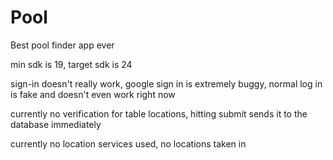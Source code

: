 # Pool
Best pool finder app ever

min sdk is 19, target sdk is 24

sign-in doesn't really work, google sign in is extremely buggy, normal log in is fake and doesn't even work right now

currently no verification for table locations, hitting submit sends it to the database immediately

currently no location services used, no locations taken in
